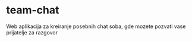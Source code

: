 # team-chat
Web aplikacija za kreiranje posebnih chat soba, gde mozete pozvati vase prijatelje za razgovor
